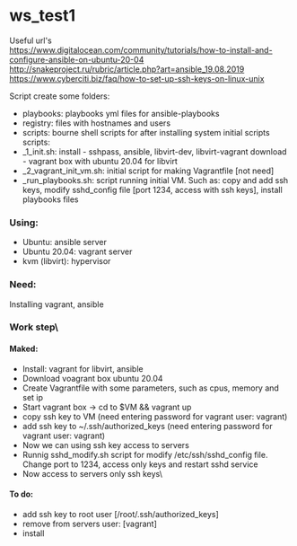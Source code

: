 # ws_test1

Useful url's \
https://www.digitalocean.com/community/tutorials/how-to-install-and-configure-ansible-on-ubuntu-20-04 \
http://snakeproject.ru/rubric/article.php?art=ansible_19.08.2019 \
https://www.cyberciti.biz/faq/how-to-set-up-ssh-keys-on-linux-unix 

Script create some
 folders: 
  * playbooks: playbooks yml files for ansible-playbooks
  * registry: files with hostnames and users
  * scripts: bourne shell scripts for after installing system initial scripts
 scripts:
  * _1_init.sh: install - sshpass, ansible, libvirt-dev, libvirt-vagrant
                download - vagrant box with ubuntu 20.04 for libvirt
  * _2_vagrant_init_vm.sh: initial script for making Vagrantfile [not need]
  * _run_playbooks.sh: script running initial VM. Such as: copy and add ssh keys, modify sshd_config file [port 1234, access with ssh keys], install playbooks files
          
### Using:
  * Ubuntu: ansible server
  * Ubuntu 20.04: vagrant server
  * kvm (libvirt): hypervisor
### Need:
  Installing vagrant, ansible
  
### Work step\
 #### Maked:
  - Install: vagrant for libvirt, ansible
  - Download voagrant box ubuntu 20.04
  - Create Vagrantfile with some parameters, such as cpus, memory and set ip
  - Start vagrant box -> cd to $VM && vagrant up
  - copy ssh key to VM (need entering password for vagrant user: vagrant)
  - add ssh key to ~/.ssh/authorized_keys (need entering password for vagrant user: vagrant)
  - Now we can using ssh key access to servers
  - Runnig sshd_modify.sh script for modify /etc/ssh/sshd_config file. Change port to 1234, access only keys and restart sshd service
  - Now access to servers only ssh keys\
#### To do:
  - add ssh key to root user [/root/.ssh/authorized_keys]
  - remove from servers user: [vagrant]
  - install 
